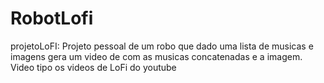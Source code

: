 # RobotLofi
projetoLoFI: Projeto pessoal de um robo que dado uma lista de musicas e imagens gera um video de com as musicas concatenadas e a imagem. Video tipo os videos de LoFi do youtube

